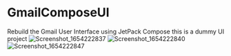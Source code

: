 # GmailComposeUI
Rebuild the Gmail User Interface using JetPack Compose
this is a dummy UI project
![Screenshot_1654222837](https://user-images.githubusercontent.com/99569623/171774281-5e46d809-15f3-41ba-9599-8c5f273441cd.png)
![Screenshot_1654222840](https://user-images.githubusercontent.com/99569623/171774284-7c46539f-e1f8-4957-b0e5-6cfde1a4bb6d.png)
![Screenshot_1654222847](https://user-images.githubusercontent.com/99569623/171774287-7b0599b5-22d7-44e3-9fc2-00d994517892.png)
